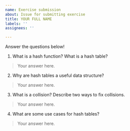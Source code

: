 ```yaml
---
name: Exercise submission
about: Issue for submitting exercise
title: YOUR FULL NAME
labels: ''
assignees: ''

---
```


Answer the questions below!

1. What is a hash function? What is a hash table? 
> Your answer here.

2. Why are hash tables a useful data structure? 
> Your answer here.

3. What is a collision? Describe two ways to fix collisions. 
> Your answer here.

4. What are some use cases for hash tables? 
> Your answer here.
